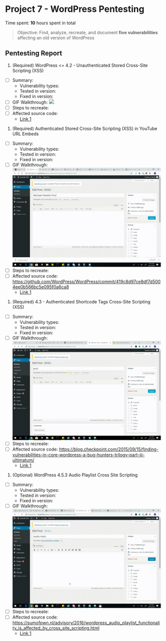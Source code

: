 # Project 7 - WordPress Pentesting

Time spent: **10** hours spent in total

> Objective: Find, analyze, recreate, and document **five vulnerabilities** affecting an old version of WordPress

## Pentesting Report

1. (Required) WordPress <= 4.2 - Unauthenticated Stored Cross-Site Scripting (XSS)
  - [ ] Summary: 
    - Vulnerability types:
    - Tested in version:
    - Fixed in version: 
  - [ ] GIF Walkthrough: ![](HackOne.gif)
  - [ ] Steps to recreate:  
  - [ ] Affected source code:
    - [Link 1](https://klikki.fi/adv/wordpress2.html)
1. (Required) Authenticated Stored Cross-Site Scripting (XSS) in YouTube URL Embeds
  - [ ] Summary: 
    - Vulnerability types:
    - Tested in version:
    - Fixed in version: 
  - [ ] GIF Walkthrough: ![](HackTwo.gif)
  - [ ] Steps to recreate: 
  - [ ] Affected source code: https://github.com/WordPress/WordPress/commit/419c8d97ce8df7d5004ee0b566bc5e095f0a6ca8
    - [Link 1](https://blog.sucuri.net/2017/03/stored-xss-in-wordpress-core.html)
1. (Required) 4.3 - Authenticated Shortcode Tags Cross-Site Scripting (XSS)
  - [ ] Summary: 
    - Vulnerability types:
    - Tested in version:
    - Fixed in version: 
  - [ ] GIF Walkthrough: ![](HackThree.gif)
  - [ ] Steps to recreate: 
  - [ ] Affected source code: https://blog.checkpoint.com/2015/09/15/finding-vulnerabilities-in-core-wordpress-a-bug-hunters-trilogy-part-iii-ultimatum/
    - [Link 1](https://blog.sucuri.net/2017/03/stored-xss-in-wordpress-core.html)
1. (Optional) WordPress 4.5.3 Audio Playlist Cross Site Scripting
  - [ ] Summary: 
    - Vulnerability types:
    - Tested in version:
    - Fixed in version: 
  - [ ] GIF Walkthrough: ![](HackFour.gif)
  - [ ] Steps to recreate: 
  - [ ] Affected source code: https://sumofpwn.nl/advisory/2016/wordpress_audio_playlist_functionality_is_affected_by_cross_site_scripting.html
    - [Link 1](https://cxsecurity.com/issue/WLB-2017030066)

